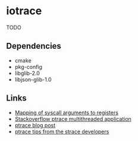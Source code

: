 # iotrace
TODO

## Dependencies
- cmake
- pkg-config
- libglib-2.0
- libjson-glib-1.0

## Links
- [Mapping of syscall arguments to registers](http://blog.rchapman.org/posts/Linux_System_Call_Table_for_x86_64/)
- [Stackoverflow ptrace multithreaded application](https://stackoverflow.com/questions/5477976/how-to-ptrace-a-multi-threaded-application)
- [ptrace blog post](https://www.cyphar.com/blog/post/20160703-remainroot-ptrace-hell)
- [ptrace tips from the strace developers](https://github.com/strace/strace/blob/master/README-linux-ptrace)

